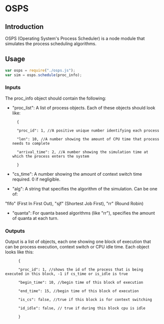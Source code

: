 # OSPS
## Introduction
OSPS (Operating System's Process Scheduler) is a node module that simulates the process scheduling algorithms. 

## Usage

```js
var osps = require("./osps.js");
var sim = osps.schedule(proc_info);
```


### Inputs
The proc_info object should contain the following: 
- "proc_list": A list of process objects. Each of these objects should look like:

        { 

        "proc_id": 1, //A positive unique number identifying each process

        "len": 10, //A number showing the amount of CPU time that process needs to complete

        "arrival_time": 2, //A number showing the simulation time at which the process enters the system

        }

- "cs_time": A number showing the amount of context switch time required. 0 if negligible.

- "alg": A string that specifies the algorithm of the simulation. Can be one of:

"fifo" (First In First Out), "sjf" (Shortest Job First), "rr" (Round Robin)

- "quanta": For quanta based algorithms (like "rr"), specifies the amount of quanta at each turn.


### Outputs

Output is a list of objects, each one showing one block of execution that can be process execution,
context switch or CPU idle time. Each object looks like this: 

          {

          "proc_id": 1, //shows the id of the process that is being executed in this block, -1 if cs_time or is_idle is true

          "begin_time": 10, //begin time of this block of execution

          "end_time": 15, //begin time of this block of execution

          "is_cs": false, //true if this block is for context switching

          "id_idle": false, // true if during this block cpu is idle

          }
